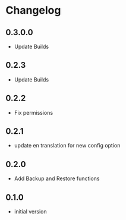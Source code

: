 # Changelog

## 0.3.0.0
- Update Builds

## 0.2.3
- Update Builds

## 0.2.2
- Fix permissions

## 0.2.1
- update en translation for new config option

## 0.2.0
- Add Backup and Restore functions

## 0.1.0

- initial version
